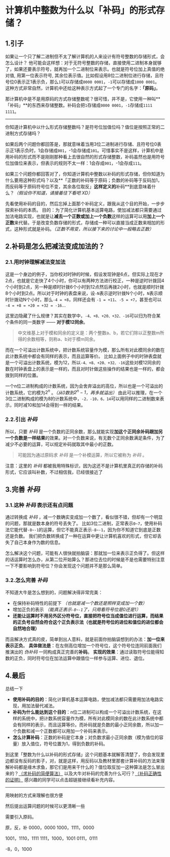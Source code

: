 # 计算机中整数为什么以「补码」的形式存储？

<!--——理解补码的正确姿势（可能是目前为止最好的理解补码的文章）-->
<!--注：本文将会以一问一答的形式一步步揭开补码的层层面纱-->

## 1.引子
如果让一个只了解二进制但不太了解计算机的人来设计有符号整数的存储形式，会怎么设计？
他可能会这样想：对于无符号整数的存储，直接使用二进制本身就够了，如果还要表示符号，就再加一个二进制位来表示。也就是符号位加上真值的绝对值, 用第一位表示符号, 其余位表示值。比如假设用8位二进制位进行存储，且符号位0表示正1表示负，那么`1`可以存储成`0000 0001`，`-1`可以存储成`1000 0001`。
这种方式非常自然，计算机中还给这种表示方式起了一个专门的名字：**「原码」**。

那计算机中是不是用原码的方式存储整数呢？很可惜，并不是，它使用一种叫**「补码」**的东西来存储整数。补码会把`1`存储成`0000 0001`，`-1`存储成`1111 1111`。

---

你知道计算机中以什么形式存储整数吗？是符号位加值位吗？值位是按照正常的二进制方式存储吗？

如果后两个问题你都回答是，那就意味着当用3位二进制进行存储、且符号位0表示正1表示负时，1会存储成`001`，-1会存储成`101`。可惜事实不是这样，计算机中是用补码的形式而不是刚刚那种看上去很自然的形式存储整数，补码虽然也是用符号位加值位来表示，但表示的规则不太一样：1会存成`001`，-1会存成`111`。

如果三个问题你都回答对了，你知道计算机中整数以补码的形式存储，但你知道为什么要用这种形式吗？以及**「正数的补码等于原码；负数的补码等于反码加1，而反码等于原码符号位不变，其余各位取反」**这样定义的**补码**到底意味着什么？*（假设你不知道，请接着往下看吧 XD）*

先看使用补码的目的，然后忘掉上面那个补码定义，跟我从这个目的开始，一步步探索补码的本质。
目的：为了简化计算机基本运算电路，使加减法都只需要通过加法电路实现，也就是让**减去一个正数或加上一个负数**这样的运算可以用**加上一个正数**来代替。于是改变负数存储的形式，存储成一种可以直接当成正数来相加的形式，这种形式就是补码。*（正数不用变，所以接下来的讨论中一般略去正数）*

## 2.补码是怎么把减法变成加法的？

### 2.1.用时钟理解减法变加法

这是一个身边的例子，当你校对时钟的时候，假设发现钟是6点，但实际上现在才2点，也就是它走快了4个小时，你可以有两种方法进行校正，一种是逆时针拨回4个小时到2点，另一种是顺时针拨6个小时到12点然后再拨2小时，也就是顺时针拨8个小时到2点。所以对于时钟的表盘来说，设`-N`表示逆时针拨N个小时，`N`表示顺时针拨动N个小时，那么`-4 = +8`，同样还会有 `-1 = +11`、`-5 = +7`，甚至也可以 `-4 = +8 = +20 = +32 = -16`...

这里边隐藏了什么规律？其实在数学中，`-4、+8、+20、+32、-16`可以归为符合某个条件的同一类数字 —— **对于模12同余**。
> 中文维基上对于模和同余的定义是：两个整数a、b，若它们除以正整数m所得的余数相等，则称a、b对于模m同余。

而在一个可溢出计数系统中，把计数系统容量作为模，那么所有对此模同余的数在此计数系统中都会有同样的表示，而且运算等价。
比如上面例子中的时钟表盘就是一个可溢出计数系统，模为12，所以`-4、+8、+20、+32、-16`这些对模12同余的数在时钟表盘上的表示是一样的，而且对时针做这些操作的结果也是一样的，都会拨到同样的位置。

一个n位二进制构成的计数系统，因为会舍弃溢出的高位，所以也是一个可溢出的计数系统，它的模为$2^n$ 。*（从0数到$2^n -1$，再多就溢出）*
由此可以推理，在一个3位二进制构成的模为8的计数系统中，`-2，-10，6，14`可以用同样的二进制数来表示，同时减10和加14会得到一样的结果。

### 2.2.引出 _补码_

所以，只要 _补码_ 是一个负数的正同余数，那么就能实现**加这个正同余补码跟加另一个负数是一样结果**的效果。对一个负数来说，有无数个正同余数满足条件，为了减少不必要的运算，可以规定补码就取其中最小的正数。

<!--而且如果负得太多，补一个模都不是正数，那其实算是左边越界溢出-->

> 可能因为通过原码求 _补码_ 是一个补模运算，所以它被称为 _补码_ 。

注意：这里的 _补码_ 都被我用特殊标识，因为这还不是计算机里真正的存储的补码形式，它应该叫补数，不过相信我，已经很接近了

## 3.完善 _补码_ 

### 3.1.这种 _补码_ 表示还有点问题

通过转换成 _补码_ ，减一个数确实变成加一个数了，看似很不错，但却有一个明显的问题，那就是数本身的符号丢失了。
比如3位二进制，正常表示`0~7`，使用补码法它能代替`-8~-1`的运算，但它不能真正表示`-8~-1`，因为你不知道它到底是正数还是负数。
我们把负数转换成了一种在运算中更让计算机喜欢的形式，但它却丢失了自己本身作为数的信息。

怎么解决这个问题，可能有人很快就拍脑袋：那就加一位来表示正负得了。但这样的话运算时怎么办，从第二位开始算么？那进位去位的时候是不是也需要特别注意一下不要影响到符号位？你会发现这个问题并不是那么简单。

### 3.2.怎么完善 _补码_ 

不知道大牛是怎么想到的，问题解决得非常完美：

- 在保持补码特性的前提下 *（也就是减一个数还是照样变成加一个数）*
- 增加正负的表示 *（能真正表示`-8~-1`了，只用看符号位是0还是1）*
- **还能让运算时不用另外区分符号位，直接把符号位当成值位进行运算，而结果的正负号自然会符合这个正负表示法（也就是符号位的进位和值位的进位都会自然地合理）**

而且解决方式真的皮，简单到出人意料，就是前面你拍脑袋想到的办法：**加一位来表示正负**。
**具体做法是**：在左侧高位增加一个符号位，这个符号位连同前面我们推演出的 _伪补码_ 一同构成真正完善的**补码**。
**实现的效果**：通过读取符号位能得知数的正负，同时符号位在加法运算中跟值位一样参与运算、进位、退位。

## 4.最后

总结一下

- **使用补码的目的**：简化计算机基本运算电路，使加减法都只需要用加法电路实现，用加法替代减法。
- **补码为什么能达到这个目的**：n位二进制可以构成一个可溢出计数系统，在这样的系统中，把计数系统容量作为模，所有对此模同余的数在此计数系统中都会有同样的表示，而且运算等价。而补码就是负数的最小正同余数，所以加一个负数和减一个正数都可以用加一个补码来表示。
- **怎么计算补码**：正数的补码是它本身；对负数求最小正同余数（模为值位的容量）放入值位，符号位置为1，得到负数的补码。

到这里「整数为什么以补码的形式存储」这个问题基本就解答清楚了，你会发现里边都没有反码的影子，对，就是这样，用反码以及教材里那套计算补码的方法来理解补码都是缘木求鱼，那它们是用来干什么的？值位取反加一这种算法是怎么冒出来的？[（求补码的简便算法）](http://blog.csdn.net/woodpeck/article/details/77747242) 以及大牛对补码的完善为什么可行？[（补码正确性的证明）](http://blog.csdn.net/woodpeck/article/details/77747265) 感兴趣的同学可以点击超链接继续看补充内容。



***

用映射的方式来理解也很方便

然后提出运算问题的时候可以更清晰一些

需要引入原码。

原，反，补
0000，0000
1000，1111，0000

1001，1110，1111
1111，1000，1001
0111，0111

-8，0，1000

